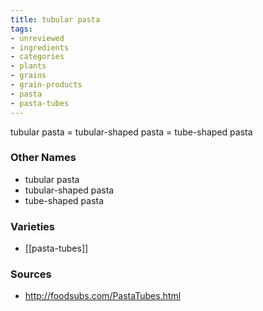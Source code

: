 ```yaml
---
title: tubular pasta
tags:
- unreviewed
- ingredients
- categories
- plants
- grains
- grain-products
- pasta
- pasta-tubes
---
```

tubular pasta = tubular-shaped pasta = tube-shaped pasta

### Other Names

* tubular pasta
* tubular-shaped pasta
* tube-shaped pasta

### Varieties

* [[pasta-tubes]]

### Sources
* http://foodsubs.com/PastaTubes.html
